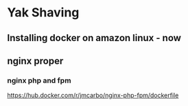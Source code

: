# Yak Shaving

## Installing docker on amazon linux - now

## nginx proper


### nginx php and fpm

https://hub.docker.com/r/jmcarbo/nginx-php-fpm/dockerfile
